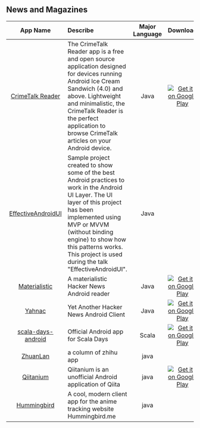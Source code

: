 ## News and Magazines  
App Name                   | Describe                  | Major Language             | Download 
:------------------------: | :------------------------ | :------------------------: | :------------------------: 
[CrimeTalk Reader](https://github.com/JohnPersano/CrimeTalk-Reader) | The CrimeTalk Reader app is a free and open source application designed for devices running Android Ice Cream Sandwich (4.0) and above. Lightweight and minimalistic, the CrimeTalk Reader is the perfect application to browse CrimeTalk articles on your Android device. | Java |  [![Get it on Google Play](https://developer.android.com/images/brand/en_app_rgb_wo_45.png)](https://play.google.com/store/apps/details?id=uk.org.crimetalk)     
[EffectiveAndroidUI](https://github.com/pedrovgs/EffectiveAndroidUI) | Sample project created to show some of the best Android practices to work in the Android UI Layer. The UI layer of this project has been implemented using MVP or MVVM (without binding engine) to show how this patterns works. This project is used during the talk "EffectiveAndroidUI". | Java |     
[Materialistic](https://github.com/hidroh/materialistic) | A materialistic Hacker News Android reader | Java | [![Get it on Google Play](https://developer.android.com/images/brand/en_app_rgb_wo_45.png)](https://play.google.com/store/apps/details?id=io.github.hidroh.materialistic)  
[Yahnac](https://github.com/malmstein/yahnac) | Yet Another Hacker News Android Client | Java | [![Get it on Google Play](https://developer.android.com/images/brand/en_app_rgb_wo_45.png)](https://play.google.com/store/apps/details?id=com.malmstein.yahnac)  
[scala-days-android](https://github.com/47deg/scala-days-android) | Official Android app for Scala Days | Scala | [![Get it on Google Play](https://developer.android.com/images/brand/en_app_rgb_wo_45.png)](https://play.google.com/store/apps/details?id=com.fortysevendeg.android.scaladays)  
[ZhuanLan](https://github.com/bxbxbai/ZhuanLan) | a column of zhihu app | java |  
[Qiitanium](https://github.com/ogaclejapan/Qiitanium) | Qiitanium is an unofficial Android application of Qiita | java | [![Get it on Google Play](https://developer.android.com/images/brand/en_app_rgb_wo_45.png)](https://play.google.com/store/apps/details?id=com.ogaclejapan.qiitanium)
[Hummingbird](https://github.com/xiprox/Hummingbird-for-Android) | A cool, modern client app for the anime tracking website Hummingbird.me | java |
